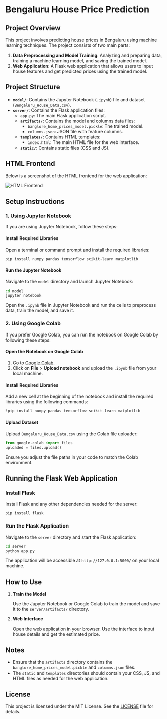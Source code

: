 # Bengaluru House Price Prediction

## Project Overview

This project involves predicting house prices in Bengaluru using machine learning techniques. The project consists of two main parts:

1. **Data Preprocessing and Model Training**: Analyzing and preparing data, training a machine learning model, and saving the trained model.
2. **Web Application**: A Flask web application that allows users to input house features and get predicted prices using the trained model.

## Project Structure

- **`model/`**: Contains the Jupyter Notebook (`.ipynb`) file and dataset (`Bengaluru_House_Data.csv`).
- **`server/`**: Contains the Flask application files:
  - `app.py`: The main Flask application script.
  - **`artifacts/`**: Contains the model and columns data files:
    - `banglore_home_prices_model.pickle`: The trained model.
    - `columns.json`: JSON file with feature columns.
  - **`templates/`**: Contains HTML templates:
    - `index.html`: The main HTML file for the web interface.
  - **`static/`**: Contains static files (CSS and JS).
 
 ## HTML Frontend

Below is a screenshot of the HTML frontend for the web application:

![HTML Frontend](images/frontend.png)

## Setup Instructions

### 1. Using Jupyter Notebook

If you are using Jupyter Notebook, follow these steps:

#### Install Required Libraries

Open a terminal or command prompt and install the required libraries:

```bash
pip install numpy pandas tensorflow scikit-learn matplotlib
```

#### Run the Jupyter Notebook

Navigate to the `model` directory and launch Jupyter Notebook:

```bash
cd model
jupyter notebook
```

Open the `.ipynb` file in Jupyter Notebook and run the cells to preprocess data, train the model, and save it.

### 2. Using Google Colab

If you prefer Google Colab, you can run the notebook on Google Colab by following these steps:

#### Open the Notebook on Google Colab

1. Go to [Google Colab](https://colab.research.google.com/).
2. Click on **File** > **Upload notebook** and upload the `.ipynb` file from your local machine.

#### Install Required Libraries

Add a new cell at the beginning of the notebook and install the required libraries using the following commands:

```python
!pip install numpy pandas tensorflow scikit-learn matplotlib
```

#### Upload Dataset

Upload `Bengaluru_House_Data.csv` using the Colab file uploader:

```python
from google.colab import files
uploaded = files.upload()
```

Ensure you adjust the file paths in your code to match the Colab environment.

## Running the Flask Web Application

### Install Flask

Install Flask and any other dependencies needed for the server:

```bash
pip install flask
```

### Run the Flask Application

Navigate to the `server` directory and start the Flask application:

```bash
cd server
python app.py
```

The application will be accessible at `http://127.0.0.1:5000/` on your local machine.

## How to Use

1. **Train the Model**

   Use the Jupyter Notebook or Google Colab to train the model and save it to the `server/artifacts/` directory.

2. **Web Interface**

   Open the web application in your browser. Use the interface to input house details and get the estimated price.

## Notes

- Ensure that the `artifacts` directory contains the `banglore_home_prices_model.pickle` and `columns.json` files.
- The `static` and `templates` directories should contain your CSS, JS, and HTML files as needed for the web application.

## License

This project is licensed under the MIT License. See the [LICENSE](LICENSE) file for details.
